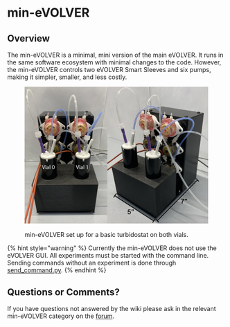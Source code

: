 # min-eVOLVER

## Overview

The min-eVOLVER is a minimal, mini version of the main eVOLVER. It runs in the same software ecosystem with minimal changes to the code. However, the min-eVOLVER controls two eVOLVER Smart Sleeves and six pumps, making it simpler, smaller, and less costly.

<figure><img src="../../.gitbook/assets/image (53).png" alt=""><figcaption><p>min-eVOLVER set up for a basic turbidostat on both vials.</p></figcaption></figure>

{% hint style="warning" %}
Currently the min-eVOLVER does not use the eVOLVER GUI. All experiments must be started with the command line. Sending commands without an experiment is done through [send\_command.py](send\_command.py.md).
{% endhint %}

## Questions or Comments?

If you have questions not answered by the wiki please ask in the relevant min-eVOLVER category on the [forum](https://www.evolver.bio/c/min-evolver/20).
